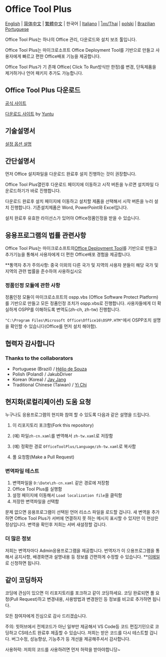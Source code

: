 ﻿# Office Tool Plus

[English](/README.md) | [简体中文](/README-zh_cn.md) | [繁體中文](/README-zh_tw.md) | 한국어 | [Italiano](/README-it_it.md) | [ไทย/Thai](/README-th_th.md) | [polski](/README-pl_pl.md) | [Brazilian Portuguese](/README-pt_br.md)

Office Tool Plus는 하나의 Office 관리, 다운로드와 설치 보조 툴입니다.

Office Tool Plus는 마이크로소프트 Office Deployment Tool를 기반으로 만들고 사용자에게 빠르고 편한 Office배포 기능을 제공합니다.

Office Tool Plus가 기 존재 Office( Click To Run방식만 한정)를 변경, 단독제품을 제거하거나 언어 패키지 추가도 가능합니다.

## Office Tool Plus 다운로드

[공식 사이트](https://otp.landian.vip/zh-cn/)

[다운로드 사이트](https://delivery.yuntu.moe/office-tool/) by [Yuntu](https://www.yuntu.moe/)

## 기술설명서

[설정 옵션 설명](https://docs.microsoft.com/ko-kr/DeployOffice/configuration-options-for-the-office-2016-deployment-tool)

## 간단설명서

먼저 Office 설치파일을 다운로드 완료후 설치 진행하는 것이 권장합니다.

Office Tool Plus열린후 다운로드 페이지에 이동하고 시작 버튼을 누르면 설치파일 다운로드하기가 바로 진행합니다.

다운로드 완료후 설치 페이지에 이동하고 설치할 제품을 선택해서 시작 버튼을 누러 설치 진행합니다. 기존설치제품은 Word, PowerPoint와 Excel입니다.

설치 완료후 유효한 라이선스가 있어야 Office정품인정을 받을 수 있습니다.

## 응용프로그램의 법률 관련사항

Office Tool Plus는 마이크로소프트의[Office Deployment Tool](https://docs.microsoft.com/zh-cn/DeployOffice/overview-of-the-office-customization-tool-for-click-to-run)를 기반으로 만들고 추가기능을 통해서 사용자에게 더 편한 Office배포 경험을 제공합니다.

**통역자 추가 주의사항: 중국 이외의 다른 국가 및 지역의 사용자 분들이 해당 국가 및 지역의 관련 법률을 준수하여 사용하십시오

### 정품인정 모듈에 관한 사항

정품인정 모듈이 마이크로소프트의 ospp.vbs (Office Software Protect Platform)를 기반으로 만들고 모든 정품인정 조치가 ospp.vbs로 진행합니다. 사용자들에게 더 확실하게 OSPP를 이해하도록 변역도(zh-ch, zh-tw) 진행합니다.

````"C:\Program Files\Microsoft Office\Office16\OSPP.HTM"````에서 OSPP조치 설명을 확인할 수 있습니다(Office를 먼저 설치 해야함).

## 협력자 감사합니다

### Thanks to the collaborators

- Portuguese (Brazil) / [Hélio de Souza](https://sway.office.com/RVue6qySNJ2DzYrs?ref=Link)
- Polish (Poland) / JakubDriver
- Korean (Korea) / [Jay Jang](https://github.com/yaeyaya)
- Traditional Chinese (Taiwan) / [Yi Chi](https://github.com/chiyi4488)

## 현지화(로컬리제이션) 도움 요청

누구나도 응용프로그램의 현지화 참여 할 수 있도록 다음과 같은 설명을 드립니다.

1. 이 리포지토리 포크함(Fork this repository)

2. (예) 파일````zh-cn.xaml````를 변역해서 ````zh-tw.xaml````로 저장함

3. (예) 정확한 경로 ````OfficeToolPlus/Language/zh-tw.xaml````로 복사함

4. 풀 요청함(Make a Pull Request)

### 변역파일 테스트

1. 변역파일을 ````D:\Date\zh-cn.xaml```` 같은 경로에 저장함
2. Office Tool Plus를 실행함
3. 설정 페이지에 이동해서 ````Load localization file````을 클릭함
4. 저장한 변역파일을 선택함

문제 없으면 응용프로그램이 선택된 언어 리소스 파일을 로드할 겁니다. 새 변역을 추가하면 Office Tool Plus가 서버에 연결하지 못 하는 메시지 표시할 수 있지만 이 현상은 정상입니다. 변역을 확인후 저희는 서버 새설정할 겁니다.

### 더 많은 정보

저희는 변역자마다 Admin응용프로그램을 제공합니다. 번역자가 이 으용프로그램을 통해서 공지사항, 배경화면과 설명내용 등 정보를 간편하게 수정할 수 있습니다.
**[이메일](mailto:yerong@coolhub.top)로 신청하면 됩니다. 

## 같이 코딩하자

코딩에 관심이 있으면 이 리포지토리를 포크하고 같이 코딩하세요. 코딩 완료되면 풀 요청(Pull Request)하고 변경내용, 사용방법과 변경원인 등 정보를 비고로 추가하면 됩니다.

모든 참여자에게 진심으로 감사 드리겠습니다.

주의:
힛허브에서 전제코드가 아닌 일부만 제공해서 VS Code등 코드 편집기민으로 코딩하고 CS테스트 완료후 제출할 수 있습니다. 저희는 받은 코드를 다시 테스트할 겁니다. 버그수정, 성능향상, 기능추가 등 개선을 제공해주셔서 감사합니다.

사용허락:
저희의 코드를 사용하려면 먼저 허락을 받아야합니당~
